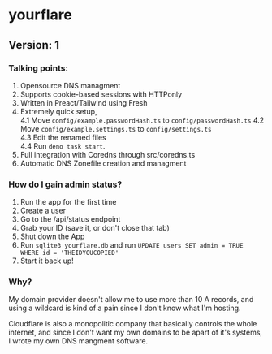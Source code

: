 # yourflare
## Version: 1

### Talking points:
1. Opensource DNS managment
2. Supports cookie-based sessions with HTTPonly
3. Written in Preact/Tailwind using Fresh
4. Extremely quick setup,   
4.1 Move `config/example.passwordHash.ts` to `config/passwordHash.ts`
4.2 Move `config/example.settings.ts` to `config/settings.ts`  
4.3 Edit the renamed files  
4.4 Run `deno task start`.
5. Full integration with Coredns through src/coredns.ts
6. Automatic DNS Zonefile creation and managment

### How do I gain admin status?
1. Run the app for the first time
2. Create a user
3. Go to the /api/status endpoint
4. Grab your ID (save it, or don't close that tab)
5. Shut down the App
6. Run `sqlite3 yourflare.db` and run `UPDATE users SET admin = TRUE WHERE id = 'THEIDYOUCOPIED'`
7. Start it back up!

### Why?
My domain provider doesn't allow me to use more than 10 A records, and using a wildcard is kind of a pain since I don't know what I'm hosting.

Cloudflare is also a monopolitic company that basically controls the whole internet, and since I don't want my own domains to be apart of it's systems, I wrote my own DNS mangment software.